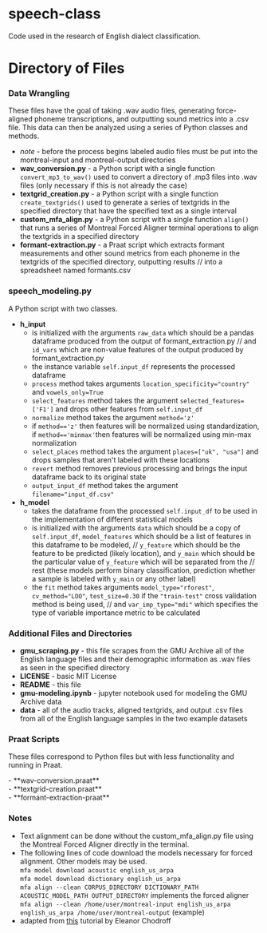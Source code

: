 # speech-class
Code used in the research of English dialect classification.
# Directory of Files
### Data Wrangling
<p> These files have the goal of taking .wav audio files, generating force-aligned phoneme transcriptions, and outputting sound metrics into a .csv file. This data
can then be analyzed using a series of Python classes and methods. </p>

- *note* - before the process begins labeled audio files must be put into the montreal-input and montreal-output directories <br>
- **wav_conversion.py** - a Python script with a single function `convert_mp3_to_wav()` used to convert a directory of .mp3 files into .wav files (only necessary if this is not already the case) <br>
- **textgrid_creation.py** - a Python script with a single function `create_textgrids()` used to generate a series of textgrids in the specified directory that have the specified text as a single interval <br>
- **custom_mfa_align.py** - a Python script with a single function `align()` that runs a series of Montreal Forced Aligner terminal operations to align the textgrids in a specified directory <br> 
- **formant-extraction.py** - a Praat script which extracts formant measurements and other sound metrics from each phoneme in the textgrids of the specified directory, outputting results //
into a spreadsheet named formants.csv <br>
  
### speech_modeling.py
<p> A Python script with two classes. </p>

- **h_input**
  - is initialized with the arguments `raw_data` which should be a pandas dataframe produced from the output of formant_extraction.py //
and `id_vars` which are non-value features of the output produced by formant_extraction.py <br>
  - the instance variable `self.input_df` represents the processed dataframe <br>
  - `process` method takes arguments `location_specificity="country"` and `vowels_only=True` <br>
  - `select_features` method takes the argument `selected_features=['F1']` and drops other features from `self.input_df` <br>
  - `normalize` method takes the argument `method='z'` <br>
  - if `method=='z'` then features will be normalized using standardization, if `method=='minmax'`then features will be normalized using min-max normalization <br>
  - `select_places` method takes the argument `places=["uk", "usa"]` and drops samples that aren't labeled with these locations <br>
  - `revert` method removes previous processing and brings the input dataframe back to its original state <br>
  - `output_input_df` method takes the argument `filename="input_df.csv"` <br>
- **h_model**
  - takes the dataframe from the processed `self.input_df` to be used in the implementation of different statistical models <br>
  - is initialized with the arguments `data` which should be a copy of `self.input_df`, `model_features` which should be a list of features in this dataframe to be modeled, //
`y_feature` which should be the feature to be predicted (likely location), and `y_main` which should be the particular value of `y_feature` which will be separated from the //
rest (these models perform binary classification, prediction whether a sample is labeled with `y_main` or any other label) <br>
  - the `fit` method takes arguments `model_type="rforest"`, `cv_method="LOO"`, `test_size=0.30` if the `"train-test"` cross validation method is being used, //
and `var_imp_type="mdi"` which specifies the type of variable importance metric to be calculated

### Additional Files and Directories<br>
- **gmu_scraping.py** - this file scrapes from the GMU Archive all of the English language files and their demographic information as .wav files as seen in the specified directory <br>
- **LICENSE** - basic MIT License <br>
- **README** - this file <br>
- **gmu-modeling.ipynb** - jupyter notebook used for modeling the GMU Archive data <br>
- **data** - all of the audio tracks, aligned textgrids, and output .csv files from all of the English language samples in the two example datasets <br>

### Praat Scripts
<p> These files correspond to Python files but with less functionality and running in Praat.</p>
- **wav-conversion.praat** <br>
- **textgrid-creation.praat** <br>
-  **formant-extraction-praat** <br>

### Notes
- Text alignment can be done without the custom_mfa_align.py file using the Montreal Forced Aligner directly in the terminal. <br>
- The following lines of code download the models necessary for forced alignment. Other models may be used. <br>
`mfa model download acoustic english_us_arpa` <br>
`mfa model download dictionary english_us_arpa` <br>
`mfa align --clean CORPUS_DIRECTORY DICTIONARY_PATH ACOUSTIC_MODEL_PATH OUTPUT_DIRECTORY` implements the forced aligner <br>
`mfa align --clean /home/user/montreal-input english_us_arpa english_us_arpa /home/user/montreal-output` (example) <br>
- adapted from [this](https://eleanorchodroff.com/tutorial/montreal-forced-aligner.html) tutorial by Eleanor Chodroff
